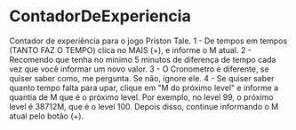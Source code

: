 # ContadorDeExperiencia
Contador de experiência para o jogo Priston Tale.
1 - De tempos em tempos (TANTO FAZ O TEMPO) clica no MAIS (+), e informe o M atual.
2 - Recomendo que tenha no minimo 5 minutos de diferença de tempo cada vez
que você informar um novo valor.
3 - O Cronometro é diferente, se quiser saber como, me pergunta. Se não, ignore ele.
4 - Se quiser saber quanto tempo falta para upar, clique em "M do próximo level" e informe 
a quantia de M que é o próximo level. Por exemplo, no level 99, o próximo level é 38712M, que é o level 100.
Depois disso, continue informando o M atual pelo botão (+).
